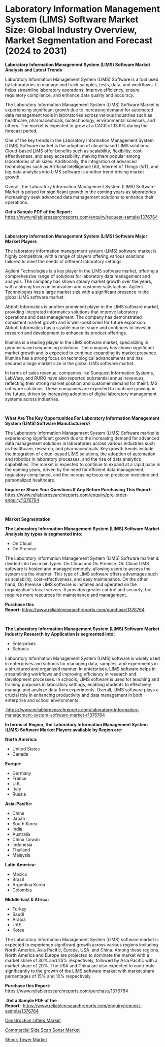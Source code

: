 <p><h1>Laboratory Information Management System (LIMS) Software Market Size: Global Industry Overview, Market Segmentation and Forecast (2024 to 2031)</h1></p><p><strong>Laboratory Information Management System (LIMS) Software Market Analysis and Latest Trends</strong></p>
<p><p>Laboratory Information Management System (LIMS) Software is a tool used by laboratories to manage and track samples, tests, data, and workflows. It helps streamline laboratory operations, improve efficiency, ensure regulatory compliance, and enhance data quality and accuracy.</p><p>The Laboratory Information Management System (LIMS) Software Market is experiencing significant growth due to increasing demand for automated data management tools in laboratories across various industries such as healthcare, pharmaceuticals, biotechnology, environmental sciences, and others. The market is expected to grow at a CAGR of 13.6% during the forecast period.</p><p>One of the key trends in the Laboratory Information Management System (LIMS) Software market is the adoption of cloud-based LIMS solutions. Cloud-based LIMS offer benefits such as scalability, flexibility, cost-effectiveness, and easy accessibility, making them popular among laboratories of all sizes. Additionally, the integration of advanced technologies such as Artificial Intelligence (AI), Internet of Things (IoT), and big data analytics into LIMS software is another trend driving market growth.</p><p>Overall, the Laboratory Information Management System (LIMS) Software Market is poised for significant growth in the coming years as laboratories increasingly seek advanced data management solutions to enhance their operations.</p></p>
<p><strong>Get a Sample PDF of the Report:&nbsp;</strong> <a href="https://www.reliableresearchreports.com/enquiry/request-sample/1376764">https://www.reliableresearchreports.com/enquiry/request-sample/1376764</a></p>
<p>&nbsp;</p>
<p><strong>Laboratory Information Management System (LIMS) Software Major Market Players</strong></p>
<p><p>The laboratory information management system (LIMS) software market is highly competitive, with a range of players offering various solutions tailored to meet the needs of different laboratory settings. </p><p>Agilent Technologies is a key player in the LIMS software market, offering a comprehensive range of solutions for laboratory data management and analysis. The company has shown steady market growth over the years, with a strong focus on innovation and customer satisfaction. Agilent Technologies has a large market size with a significant presence in the global LIMS software market.</p><p>Abbott Informatics is another prominent player in the LIMS software market, providing integrated informatics solutions that improve laboratory operations and data management. The company has demonstrated consistent market growth and is well-positioned for future expansion. Abbott Informatics has a sizable market share and continues to invest in research and development to enhance its product offerings.</p><p>Illumina is a leading player in the LIMS software market, specializing in genomics and sequencing solutions. The company has shown significant market growth and is expected to continue expanding its market presence. Illumina has a strong focus on technological advancements and has secured a large market size in the global LIMS software market.</p><p>In terms of sales revenue, companies like Sunquest Information Systems, LabWare, and RURO have also reported substantial annual revenues, reflecting their strong market position and customer demand for their LIMS software solutions. These companies are expected to continue growing in the future, driven by increasing adoption of digital laboratory management systems across industries.</p></p>
<p>&nbsp;</p>
<p><strong>What Are The Key Opportunities For Laboratory Information Management System (LIMS) Software Manufacturers?</strong></p>
<p><p>The Laboratory Information Management System (LIMS) Software market is experiencing significant growth due to the increasing demand for advanced data management solutions in laboratories across various industries such as healthcare, research, and pharmaceuticals. Key growth trends include the integration of cloud-based LIMS solutions, the adoption of automation and robotics in laboratory processes, and the rise of data analytics capabilities. The market is expected to continue to expand at a rapid pace in the coming years, driven by the need for efficient data management, regulatory compliance, and the increasing focus on precision medicine and personalized healthcare.</p></p>
<p><strong>Inquire or Share Your Questions If Any Before Purchasing This Report:</strong> <a href="https://www.reliableresearchreports.com/enquiry/pre-order-enquiry/1376764">https://www.reliableresearchreports.com/enquiry/pre-order-enquiry/1376764</a></p>
<p>&nbsp;</p>
<p><strong>Market Segmentation</strong></p>
<p><strong>The Laboratory Information Management System (LIMS) Software Market Analysis by types is segmented into:</strong></p>
<p><ul><li>On Cloud</li><li>On Premise</li></ul></p>
<p><p>The Laboratory Information Management System (LIMS) Software market is divided into two main types: On Cloud and On Premise. On Cloud LIMS software is hosted and managed remotely, allowing users to access the system via the internet. This type of LIMS software offers advantages such as scalability, cost-effectiveness, and easy maintenance. On the other hand, On Premise LIMS software is installed and operated on the organization's local servers. It provides greater control and security, but requires more resources for maintenance and management.</p></p>
<p><strong>Purchase this Report:&nbsp;</strong><a href="https://www.reliableresearchreports.com/purchase/1376764">https://www.reliableresearchreports.com/purchase/1376764</a></p>
<p>&nbsp;</p>
<p><strong>The Laboratory Information Management System (LIMS) Software Market Industry Research by Application is segmented into:</strong></p>
<p><ul><li>Enterprises</li><li>Schools</li></ul></p>
<p><p>Laboratory Information Management System (LIMS) software is widely used in enterprises and schools for managing data, samples, and experiments in a structured and organized manner. In enterprises, LIMS software helps in streamlining workflows and improving efficiency in research and development processes. In schools, LIMS software is used for teaching and training purposes in laboratory settings, enabling students to effectively manage and analyze data from experiments. Overall, LIMS software plays a crucial role in enhancing productivity and data management in both enterprise and school environments.</p></p>
<p><a href="https://www.reliableresearchreports.com/laboratory-information-management-system-software-market-r1376764">&nbsp;https://www.reliableresearchreports.com/laboratory-information-management-system-software-market-r1376764</a></p>
<p><strong>In terms of Region, the Laboratory Information Management System (LIMS) Software Market Players available by Region are:</strong></p>
<p>
    <p> <strong> North America: </strong>
        <ul>
            <li>United States</li>
            <li>Canada</li>
        </ul>
        </p> 
    <p> <strong> Europe: </strong>
        <ul>
            <li>Germany</li>
            <li>France</li>
            <li>U.K.</li>
            <li>Italy</li>
            <li>Russia</li>
        </ul>
        </p> 
    <p> <strong> Asia-Pacific: </strong>
        <ul>
            <li>China</li>
            <li>Japan</li>
            <li>South Korea</li>
            <li>India</li>
            <li>Australia</li>
            <li>China Taiwan</li>
            <li>Indonesia</li>
            <li>Thailand</li>
            <li>Malaysia</li>
        </ul>
        </p> 
    <p> <strong> Latin America: </strong>
        <ul>
            <li>Mexico</li>
            <li>Brazil</li>
            <li>Argentina Korea</li>
            <li>Colombia</li>
        </ul>
        </p> 
    <p> <strong> Middle East & Africa: </strong>
        <ul>
            <li>Turkey</li>
            <li>Saudi</li>
            <li>Arabia</li>
            <li>UAE</li>
            <li>Korea</li>
        </ul>
    </p>
    </p>
<p><p>The Laboratory Information Management System (LIMS) software market is expected to experience significant growth across various regions including North America, Asia Pacific, Europe, USA, and China. Among these regions, North America and Europe are projected to dominate the market with a market share of 30% and 25% respectively, followed by Asia Pacific with a market share of 20%. The USA and China are also expected to contribute significantly to the growth of the LIMS software market with market share percentages of 15% and 10% respectively.</p></p>
<p><strong>Purchase this Report: </strong><a href="https://www.reliableresearchreports.com/purchase/1376764">https://www.reliableresearchreports.com/purchase/1376764</a></p>
<p>&nbsp;<strong>Get a Sample PDF of the Report:&nbsp;&nbsp;</strong><a href="https://www.reliableresearchreports.com/enquiry/request-sample/1376764">https://www.reliableresearchreports.com/enquiry/request-sample/1376764</a></p>
<p><strong></strong></p>
<p><p><a href="https://medium.com/@chloeconn57/global-construction-lifters-market-focus-on-product-type-fixed-lifters-truck-mounted-lifters-68e87ebd0f21">Construction Lifters Market</a></p><p><a href="https://medium.com/@caseywiza1946/commercial-side-scan-sonar-market-outlook-complete-industry-analysis-2024-to-2031-176c380e50ae">Commercial Side Scan Sonar Market</a></p><p><a href="https://view.publitas.com/reportprime-1/shock-tower-market-outlook-and-forecast-from-2024-to-2031/">Shock Tower Market</a></p></p>
